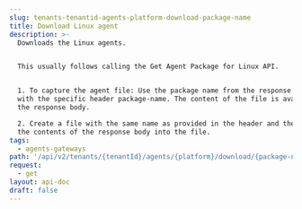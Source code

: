 ```yaml
---
slug: tenants-tenantid-agents-platform-download-package-name
title: Download Linux agent
description: >-
  Downloads the Linux agents.


  This usually follows calling the Get Agent Package for Linux API.


  1. To capture the agent file: Use the package name from the response headers
  with the specific header package-name. The content of the file is available in
  the response body.

  2. Create a file with the same name as provided in the header and then write
  the contents of the response body into the file.
tags:
  - agents-gateways
path: '/api/v2/tenants/{tenantId}/agents/{platform}/download/{package-name}'
request:
  - get
layout: api-doc
draft: false
---
```

